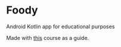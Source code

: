 # Foody
Android Kotlin app for educational purposes

Made with [this](https://aurum.udemy.com/course/modern-food-recipes-app-android-development-with-kotlin/learn/lecture/22725559#overview) course as a guide.
